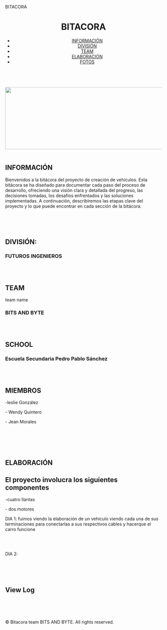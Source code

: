 <!DOCTYPE html>
<html lang="en">
    
<head>
    <meta charset="UTF-8">
    <meta name="viewport" content="width=device-width, initial-scale=1.0">
    BITACORA
    <link rel="stylesheet" href="styles.css">
</head>

<body>
    <header>
        <h1>BITACORA</h1>
        <nav>
            <ul>
                <li><a href="#INFORMACIÓN">INFORMACIÓN</a></li>
                <li><a href="#DIVISIÓN">DIVISIÓN</a></li>
                <li><a href="#TEAM">TEAM</a></li>
                <li><a href="ELABORACIÓN">ELABORACIÓN</a></li>
                <li><a href="FOTOS">FOTOS</a></li>
            </ul>
        </nav>
    </header>
    <main>
        <section id="home">
            <br>
            <img src="banner.png" width="1000" height="200">
            <br>
            <br>
            <h2> INFORMACIÓN </h2>
            <p> Bienvenidos a la bitácora del proyecto de creación de vehículos. Esta bitácora se ha diseñado para documentar cada paso del proceso de desarrollo, ofreciendo una visión clara y detallada del progreso, las decisiones tomadas, los desafíos enfrentados y las soluciones implementadas. A continuación, describiremos las etapas clave del proyecto y lo que puede encontrar en cada sección de la bitácora.</p>
            <br>
            <br>
            <br>
            <h2>DIVISIÓN:</h2>
                  <h3><P>FUTUROS INGENIEROS </P></h3>
            <br>
            <br>
            <h2>TEAM</h2>
                 <p> team name</p> <h3><P>BITS AND BYTE</P></h3>
            <br>
            <br>
            <h2>SCHOOL</h2>
                  <h3><P>Escuela Secundaria Pedro Pablo Sánchez</P></h3>
            <br>
            <br>
            <h2>MIEMBROS </h2>
                <p> -leslie González</p>
                <p> - Wendy Quintero</p>
                <p> - Jean Morales</p>
            <br>
            <br>
        </section>
        <section id="PASOS REALIZADOS">
            <br>
            <br>
            <h2>ELABORACIÓN</h2>
            <h2> El proyecto involucra los siguientes componentes </h2>
            <p> -cuatro llantas</p>
            <p> - dos motores</p>
            <p> DIA 1: fuimos viendo la elaboración de un vehiculo viendo cada una de sus terminaciones para conectarlas a sus respectivos cables y hacerque el carro funcione </p>  
            <br>
            <br>
            <p>DIA 2: </p>
            </form>
        </section>
        <br>
        <br>
        <br>
        <section id="view-log">
            <h2>View Log</h2>
            <div id="log-entries">
            </div>
        </section>
    </main>
    <footer>
        <br>
        <br>
        <br>
        <p>&copy; Bitacora team BITS AND BYTE. All rights reserved.</p>
    </footer>
    <script src="script.js"></script>
    <br>
    <br>
</body>
</html>
